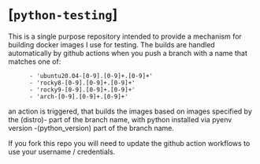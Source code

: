 # [`python-testing`]

This is a single purpose repository intended to provide a mechanism for building docker images I use for testing. The builds are handled automatically by github actions when you push a branch with a name that matches one of:

```
      - 'ubuntu20.04-[0-9].[0-9]+.[0-9]+'
      - 'rocky8-[0-9].[0-9]+.[0-9]+'
      - 'rocky9-[0-9].[0-9]+.[0-9]+'
      - 'arch-[0-9].[0-9]+.[0-9]+'
```
an action is triggered, that builds the images based on images specified by the (distro)- part of the branch name, with python installed via pyenv version -(python_version) part of the branch name.

If you fork this repo you will need to update the github action workflows to use your username / credentials.
